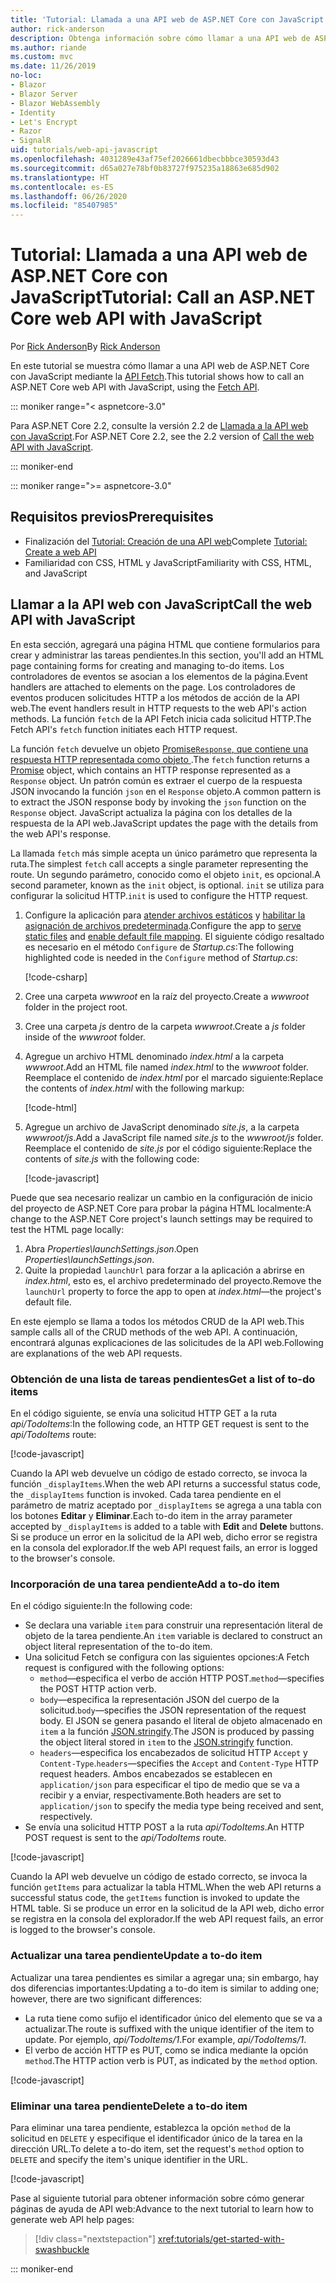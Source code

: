 ```yaml
---
title: 'Tutorial: Llamada a una API web de ASP.NET Core con JavaScript'
author: rick-anderson
description: Obtenga información sobre cómo llamar a una API web de ASP.NET Core con JavaScript.
ms.author: riande
ms.custom: mvc
ms.date: 11/26/2019
no-loc:
- Blazor
- Blazor Server
- Blazor WebAssembly
- Identity
- Let's Encrypt
- Razor
- SignalR
uid: tutorials/web-api-javascript
ms.openlocfilehash: 4031289e43af75ef2026661dbecbbbce30593d43
ms.sourcegitcommit: d65a027e78bf0b83727f975235a18863e685d902
ms.translationtype: HT
ms.contentlocale: es-ES
ms.lasthandoff: 06/26/2020
ms.locfileid: "85407985"
---
```

# <a name="tutorial-call-an-aspnet-core-web-api-with-javascript"></a><span data-ttu-id="d3eea-103">Tutorial: Llamada a una API web de ASP.NET Core con JavaScript</span><span class="sxs-lookup"><span data-stu-id="d3eea-103">Tutorial: Call an ASP.NET Core web API with JavaScript</span></span>

<span data-ttu-id="d3eea-104">Por [Rick Anderson](https://twitter.com/RickAndMSFT)</span><span class="sxs-lookup"><span data-stu-id="d3eea-104">By [Rick Anderson](https://twitter.com/RickAndMSFT)</span></span>

<span data-ttu-id="d3eea-105">En este tutorial se muestra cómo llamar a una API web de ASP.NET Core con JavaScript mediante la [API Fetch](https://developer.mozilla.org/docs/Web/API/Fetch_API).</span><span class="sxs-lookup"><span data-stu-id="d3eea-105">This tutorial shows how to call an ASP.NET Core web API with JavaScript, using the [Fetch API](https://developer.mozilla.org/docs/Web/API/Fetch_API).</span></span>

::: moniker range="< aspnetcore-3.0"

<span data-ttu-id="d3eea-106">Para ASP.NET Core 2.2, consulte la versión 2.2 de [Llamada a la API web con JavaScript](xref:tutorials/first-web-api#call-the-web-api-with-javascript).</span><span class="sxs-lookup"><span data-stu-id="d3eea-106">For ASP.NET Core 2.2, see the 2.2 version of [Call the web API with JavaScript](xref:tutorials/first-web-api#call-the-web-api-with-javascript).</span></span>

::: moniker-end

::: moniker range=">= aspnetcore-3.0"

## <a name="prerequisites"></a><span data-ttu-id="d3eea-107">Requisitos previos</span><span class="sxs-lookup"><span data-stu-id="d3eea-107">Prerequisites</span></span>

* <span data-ttu-id="d3eea-108">Finalización del [Tutorial: Creación de una API web](xref:tutorials/first-web-api)</span><span class="sxs-lookup"><span data-stu-id="d3eea-108">Complete [Tutorial: Create a web API](xref:tutorials/first-web-api)</span></span>
* <span data-ttu-id="d3eea-109">Familiaridad con CSS, HTML y JavaScript</span><span class="sxs-lookup"><span data-stu-id="d3eea-109">Familiarity with CSS, HTML, and JavaScript</span></span>

## <a name="call-the-web-api-with-javascript"></a><span data-ttu-id="d3eea-110">Llamar a la API web con JavaScript</span><span class="sxs-lookup"><span data-stu-id="d3eea-110">Call the web API with JavaScript</span></span>

<span data-ttu-id="d3eea-111">En esta sección, agregará una página HTML que contiene formularios para crear y administrar las tareas pendientes.</span><span class="sxs-lookup"><span data-stu-id="d3eea-111">In this section, you'll add an HTML page containing forms for creating and managing to-do items.</span></span> <span data-ttu-id="d3eea-112">Los controladores de eventos se asocian a los elementos de la página.</span><span class="sxs-lookup"><span data-stu-id="d3eea-112">Event handlers are attached to elements on the page.</span></span> <span data-ttu-id="d3eea-113">Los controladores de eventos producen solicitudes HTTP a los métodos de acción de la API web.</span><span class="sxs-lookup"><span data-stu-id="d3eea-113">The event handlers result in HTTP requests to the web API's action methods.</span></span> <span data-ttu-id="d3eea-114">La función `fetch` de la API Fetch inicia cada solicitud HTTP.</span><span class="sxs-lookup"><span data-stu-id="d3eea-114">The Fetch API's `fetch` function initiates each HTTP request.</span></span>

<span data-ttu-id="d3eea-115">La función `fetch` devuelve un objeto [Promise`Response`, que contiene una respuesta HTTP representada como objeto ](https://developer.mozilla.org/docs/Web/JavaScript/Reference/Global_Objects/Promise).</span><span class="sxs-lookup"><span data-stu-id="d3eea-115">The `fetch` function returns a [Promise](https://developer.mozilla.org/docs/Web/JavaScript/Reference/Global_Objects/Promise) object, which contains an HTTP response represented as a `Response` object.</span></span> <span data-ttu-id="d3eea-116">Un patrón común es extraer el cuerpo de la respuesta JSON invocando la función `json` en el `Response` objeto.</span><span class="sxs-lookup"><span data-stu-id="d3eea-116">A common pattern is to extract the JSON response body by invoking the `json` function on the `Response` object.</span></span> <span data-ttu-id="d3eea-117">JavaScript actualiza la página con los detalles de la respuesta de la API web.</span><span class="sxs-lookup"><span data-stu-id="d3eea-117">JavaScript updates the page with the details from the web API's response.</span></span>

<span data-ttu-id="d3eea-118">La llamada `fetch` más simple acepta un único parámetro que representa la ruta.</span><span class="sxs-lookup"><span data-stu-id="d3eea-118">The simplest `fetch` call accepts a single parameter representing the route.</span></span> <span data-ttu-id="d3eea-119">Un segundo parámetro, conocido como el objeto `init`, es opcional.</span><span class="sxs-lookup"><span data-stu-id="d3eea-119">A second parameter, known as the `init` object, is optional.</span></span> <span data-ttu-id="d3eea-120">`init` se utiliza para configurar la solicitud HTTP.</span><span class="sxs-lookup"><span data-stu-id="d3eea-120">`init` is used to configure the HTTP request.</span></span>

1. <span data-ttu-id="d3eea-121">Configure la aplicación para [atender archivos estáticos](/dotnet/api/microsoft.aspnetcore.builder.staticfileextensions.usestaticfiles#Microsoft_AspNetCore_Builder_StaticFileExtensions_UseStaticFiles_Microsoft_AspNetCore_Builder_IApplicationBuilder_) y [habilitar la asignación de archivos predeterminada](/dotnet/api/microsoft.aspnetcore.builder.defaultfilesextensions.usedefaultfiles#Microsoft_AspNetCore_Builder_DefaultFilesExtensions_UseDefaultFiles_Microsoft_AspNetCore_Builder_IApplicationBuilder_).</span><span class="sxs-lookup"><span data-stu-id="d3eea-121">Configure the app to [serve static files](/dotnet/api/microsoft.aspnetcore.builder.staticfileextensions.usestaticfiles#Microsoft_AspNetCore_Builder_StaticFileExtensions_UseStaticFiles_Microsoft_AspNetCore_Builder_IApplicationBuilder_) and [enable default file mapping](/dotnet/api/microsoft.aspnetcore.builder.defaultfilesextensions.usedefaultfiles#Microsoft_AspNetCore_Builder_DefaultFilesExtensions_UseDefaultFiles_Microsoft_AspNetCore_Builder_IApplicationBuilder_).</span></span> <span data-ttu-id="d3eea-122">El siguiente código resaltado es necesario en el método `Configure` de *Startup.cs*:</span><span class="sxs-lookup"><span data-stu-id="d3eea-122">The following highlighted code is needed in the `Configure` method of *Startup.cs*:</span></span>

    [!code-csharp[](first-web-api/samples/3.0/TodoApi/StartupJavaScript.cs?highlight=8-9&name=snippet_configure)]

1. <span data-ttu-id="d3eea-123">Cree una carpeta *wwwroot* en la raíz del proyecto.</span><span class="sxs-lookup"><span data-stu-id="d3eea-123">Create a *wwwroot* folder in the project root.</span></span>

1. <span data-ttu-id="d3eea-124">Cree una carpeta *js* dentro de la carpeta *wwwroot*.</span><span class="sxs-lookup"><span data-stu-id="d3eea-124">Create a *js* folder inside of the *wwwroot* folder.</span></span>

1. <span data-ttu-id="d3eea-125">Agregue un archivo HTML denominado *index.html* a la carpeta *wwwroot*.</span><span class="sxs-lookup"><span data-stu-id="d3eea-125">Add an HTML file named *index.html* to the *wwwroot* folder.</span></span> <span data-ttu-id="d3eea-126">Reemplace el contenido de *index.html* por el marcado siguiente:</span><span class="sxs-lookup"><span data-stu-id="d3eea-126">Replace the contents of *index.html* with the following markup:</span></span>

    [!code-html[](first-web-api/samples/3.0/TodoApi/wwwroot/index.html)]

1. <span data-ttu-id="d3eea-127">Agregue un archivo de JavaScript denominado *site.js*, a la carpeta *wwwroot/js*.</span><span class="sxs-lookup"><span data-stu-id="d3eea-127">Add a JavaScript file named *site.js* to the *wwwroot/js* folder.</span></span> <span data-ttu-id="d3eea-128">Reemplace el contenido de *site.js* por el código siguiente:</span><span class="sxs-lookup"><span data-stu-id="d3eea-128">Replace the contents of *site.js* with the following code:</span></span>

    [!code-javascript[](first-web-api/samples/3.0/TodoApi/wwwroot/js/site.js?name=snippet_SiteJs)]

<span data-ttu-id="d3eea-129">Puede que sea necesario realizar un cambio en la configuración de inicio del proyecto de ASP.NET Core para probar la página HTML localmente:</span><span class="sxs-lookup"><span data-stu-id="d3eea-129">A change to the ASP.NET Core project's launch settings may be required to test the HTML page locally:</span></span>

1. <span data-ttu-id="d3eea-130">Abra *Properties\launchSettings.json*.</span><span class="sxs-lookup"><span data-stu-id="d3eea-130">Open *Properties\launchSettings.json*.</span></span>
1. <span data-ttu-id="d3eea-131">Quite la propiedad `launchUrl` para forzar a la aplicación a abrirse en *index.html*, esto es, el archivo predeterminado del proyecto.</span><span class="sxs-lookup"><span data-stu-id="d3eea-131">Remove the `launchUrl` property to force the app to open at *index.html*&mdash;the project's default file.</span></span>

<span data-ttu-id="d3eea-132">En este ejemplo se llama a todos los métodos CRUD de la API web.</span><span class="sxs-lookup"><span data-stu-id="d3eea-132">This sample calls all of the CRUD methods of the web API.</span></span> <span data-ttu-id="d3eea-133">A continuación, encontrará algunas explicaciones de las solicitudes de la API web.</span><span class="sxs-lookup"><span data-stu-id="d3eea-133">Following are explanations of the web API requests.</span></span>

### <a name="get-a-list-of-to-do-items"></a><span data-ttu-id="d3eea-134">Obtención de una lista de tareas pendientes</span><span class="sxs-lookup"><span data-stu-id="d3eea-134">Get a list of to-do items</span></span>

<span data-ttu-id="d3eea-135">En el código siguiente, se envía una solicitud HTTP GET a la ruta *api/TodoItems*:</span><span class="sxs-lookup"><span data-stu-id="d3eea-135">In the following code, an HTTP GET request is sent to the *api/TodoItems* route:</span></span>

[!code-javascript[](first-web-api/samples/3.0/TodoApi/wwwroot/js/site.js?name=snippet_GetItems)]

<span data-ttu-id="d3eea-136">Cuando la API web devuelve un código de estado correcto, se invoca la función `_displayItems`.</span><span class="sxs-lookup"><span data-stu-id="d3eea-136">When the web API returns a successful status code, the `_displayItems` function is invoked.</span></span> <span data-ttu-id="d3eea-137">Cada tarea pendiente en el parámetro de matriz aceptado por `_displayItems` se agrega a una tabla con los botones **Editar** y **Eliminar**.</span><span class="sxs-lookup"><span data-stu-id="d3eea-137">Each to-do item in the array parameter accepted by `_displayItems` is added to a table with **Edit** and **Delete** buttons.</span></span> <span data-ttu-id="d3eea-138">Si se produce un error en la solicitud de la API web, dicho error se registra en la consola del explorador.</span><span class="sxs-lookup"><span data-stu-id="d3eea-138">If the web API request fails, an error is logged to the browser's console.</span></span>

### <a name="add-a-to-do-item"></a><span data-ttu-id="d3eea-139">Incorporación de una tarea pendiente</span><span class="sxs-lookup"><span data-stu-id="d3eea-139">Add a to-do item</span></span>

<span data-ttu-id="d3eea-140">En el código siguiente:</span><span class="sxs-lookup"><span data-stu-id="d3eea-140">In the following code:</span></span>

* <span data-ttu-id="d3eea-141">Se declara una variable `item` para construir una representación literal de objeto de la tarea pendiente.</span><span class="sxs-lookup"><span data-stu-id="d3eea-141">An `item` variable is declared to construct an object literal representation of the to-do item.</span></span>
* <span data-ttu-id="d3eea-142">Una solicitud Fetch se configura con las siguientes opciones:</span><span class="sxs-lookup"><span data-stu-id="d3eea-142">A Fetch request is configured with the following options:</span></span>
  * <span data-ttu-id="d3eea-143">`method`&mdash;especifica el verbo de acción HTTP POST.</span><span class="sxs-lookup"><span data-stu-id="d3eea-143">`method`&mdash;specifies the POST HTTP action verb.</span></span>
  * <span data-ttu-id="d3eea-144">`body`&mdash;especifica la representación JSON del cuerpo de la solicitud.</span><span class="sxs-lookup"><span data-stu-id="d3eea-144">`body`&mdash;specifies the JSON representation of the request body.</span></span> <span data-ttu-id="d3eea-145">El JSON se genera pasando el literal de objeto almacenado en `item` a la función [JSON.stringify](https://developer.mozilla.org/docs/Web/JavaScript/Reference/Global_Objects/JSON/stringify).</span><span class="sxs-lookup"><span data-stu-id="d3eea-145">The JSON is produced by passing the object literal stored in `item` to the [JSON.stringify](https://developer.mozilla.org/docs/Web/JavaScript/Reference/Global_Objects/JSON/stringify) function.</span></span>
  * <span data-ttu-id="d3eea-146">`headers`&mdash;especifica los encabezados de solicitud HTTP `Accept` y `Content-Type`.</span><span class="sxs-lookup"><span data-stu-id="d3eea-146">`headers`&mdash;specifies the `Accept` and `Content-Type` HTTP request headers.</span></span> <span data-ttu-id="d3eea-147">Ambos encabezados se establecen en `application/json` para especificar el tipo de medio que se va a recibir y a enviar, respectivamente.</span><span class="sxs-lookup"><span data-stu-id="d3eea-147">Both headers are set to `application/json` to specify the media type being received and sent, respectively.</span></span>
* <span data-ttu-id="d3eea-148">Se envía una solicitud HTTP POST a la ruta *api/TodoItems*.</span><span class="sxs-lookup"><span data-stu-id="d3eea-148">An HTTP POST request is sent to the *api/TodoItems* route.</span></span>

[!code-javascript[](first-web-api/samples/3.0/TodoApi/wwwroot/js/site.js?name=snippet_AddItem)]

<span data-ttu-id="d3eea-149">Cuando la API web devuelve un código de estado correcto, se invoca la función `getItems` para actualizar la tabla HTML.</span><span class="sxs-lookup"><span data-stu-id="d3eea-149">When the web API returns a successful status code, the `getItems` function is invoked to update the HTML table.</span></span> <span data-ttu-id="d3eea-150">Si se produce un error en la solicitud de la API web, dicho error se registra en la consola del explorador.</span><span class="sxs-lookup"><span data-stu-id="d3eea-150">If the web API request fails, an error is logged to the browser's console.</span></span>

### <a name="update-a-to-do-item"></a><span data-ttu-id="d3eea-151">Actualizar una tarea pendiente</span><span class="sxs-lookup"><span data-stu-id="d3eea-151">Update a to-do item</span></span>

<span data-ttu-id="d3eea-152">Actualizar una tarea pendientes es similar a agregar una; sin embargo, hay dos diferencias importantes:</span><span class="sxs-lookup"><span data-stu-id="d3eea-152">Updating a to-do item is similar to adding one; however, there are two significant differences:</span></span>

* <span data-ttu-id="d3eea-153">La ruta tiene como sufijo el identificador único del elemento que se va a actualizar.</span><span class="sxs-lookup"><span data-stu-id="d3eea-153">The route is suffixed with the unique identifier of the item to update.</span></span> <span data-ttu-id="d3eea-154">Por ejemplo, *api/TodoItems/1*.</span><span class="sxs-lookup"><span data-stu-id="d3eea-154">For example, *api/TodoItems/1*.</span></span>
* <span data-ttu-id="d3eea-155">El verbo de acción HTTP es PUT, como se indica mediante la opción `method`.</span><span class="sxs-lookup"><span data-stu-id="d3eea-155">The HTTP action verb is PUT, as indicated by the `method` option.</span></span>

[!code-javascript[](first-web-api/samples/3.0/TodoApi/wwwroot/js/site.js?name=snippet_UpdateItem)]

### <a name="delete-a-to-do-item"></a><span data-ttu-id="d3eea-156">Eliminar una tarea pendiente</span><span class="sxs-lookup"><span data-stu-id="d3eea-156">Delete a to-do item</span></span>

<span data-ttu-id="d3eea-157">Para eliminar una tarea pendiente, establezca la opción `method` de la solicitud en `DELETE` y especifique el identificador único de la tarea en la dirección URL.</span><span class="sxs-lookup"><span data-stu-id="d3eea-157">To delete a to-do item, set the request's `method` option to `DELETE` and specify the item's unique identifier in the URL.</span></span>

[!code-javascript[](first-web-api/samples/3.0/TodoApi/wwwroot/js/site.js?name=snippet_DeleteItem)]

<span data-ttu-id="d3eea-158">Pase al siguiente tutorial para obtener información sobre cómo generar páginas de ayuda de API web:</span><span class="sxs-lookup"><span data-stu-id="d3eea-158">Advance to the next tutorial to learn how to generate web API help pages:</span></span>

> [!div class="nextstepaction"]
> <xref:tutorials/get-started-with-swashbuckle>

::: moniker-end
